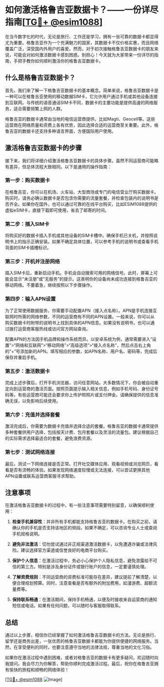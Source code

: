 # 如何激活格鲁吉亚数据卡？——一份详尽指南[[TG💪+ @esim1088](https://t.me/s/esim1088)]

在当今数字化的时代，无论是旅行、工作还是学习，拥有一张可靠的数据卡都显得尤为重要。格鲁吉亚作为一个充满魅力的国家，其数据卡不仅价格实惠，而且网络覆盖广泛，深受国内外用户的喜爱。然而，对于初次接触格鲁吉亚数据卡的朋友来说，可能会对如何激活数据卡感到困惑。别担心！今天就为大家带来一份详尽的指南，手把手教你如何顺利激活你的格鲁吉亚数据卡。

## 什么是格鲁吉亚数据卡？

首先，我们来了解一下格鲁吉亚数据卡的基本概念。简单来说，格鲁吉亚数据卡是一种可以在格鲁吉亚使用的移动数据SIM卡，它允许用户通过手机或其他设备连接到互联网。与传统的语音通话SIM卡不同，数据卡的主要功能是提供高速的网络服务，适合需要频繁上网的人群。

格鲁吉亚的数据卡通常由当地的电信运营商提供，比如Magti、Geocell等。这些运营商在网络质量和资费上各有优势，因此选择合适的运营商至关重要。此外，格鲁吉亚的数据卡还支持多种语言界面，方便国际用户使用。

## 激活格鲁吉亚数据卡的步骤

接下来，我们将详细介绍激活格鲁吉亚数据卡的具体步骤。虽然不同运营商可能略有差异，但总体流程大致相同。以下是通用的操作指南：

### 第一步：购买数据卡

在格鲁吉亚，你可以在机场、火车站、大型商场或专门的电信营业厅购买数据卡。购买时，请务必确认数据卡是否包含你需要的流量套餐，并检查包装内的说明书是否齐全。如果你在国外，也可以通过可靠的在线平台购买，比如ESIM1088提供的虚拟eSIM卡，直接下载即可使用，省去了邮寄的时间。

### 第二步：插入SIM卡

将购买好的数据卡插入手机或其他设备的SIM卡槽中。确保手机已关机，并按照说明书上的指示正确安装。如果不确定具体位置，可以参考手机的说明书或查看手机背面的SIM卡插槽标识。

### 第三步：开机并注册网络

插入SIM卡后，重新启动手机。手机会自动搜索可用的网络信号。此时，屏幕上可能会显示“未注册”或“无服务”的提示。这表明你的设备尚未成功连接到格鲁吉亚的移动网络。不要着急，继续按照以下步骤操作。

### 第四步：输入APN设置

为了正常使用数据服务，你需要手动配置APN（接入点名称）。APN是手机连接互联网时所需的网络参数，不同的运营商有不同的APN设置。一般来说，你可以从购买数据卡时附带的说明书上找到具体的APN信息。如果没有说明书，也可以通过拨打运营商客服热线或访问官方网站查询。

配置APN的方法因手机品牌和操作系统而异。以安卓系统为例，通常需要进入“设置”>“网络和互联网”>“移动网络”>“高级选项”>“接入点名称”，然后点击右上角的“+”号添加新的APN。填写相应的参数，如APN名称、用户名、密码等，完成后保存并重启手机。

### 第五步：激活数据卡

完成上述步骤后，打开手机浏览器，访问任意网站。大多数情况下，你会被自动重定向到运营商的激活页面。按照页面提示输入相关信息，例如手机号码、身份证号码等。有些运营商可能还会要求你上传护照照片或支付押金。请确保提供的信息准确无误，以免影响后续使用。

### 第六步：充值并选择套餐

激活完成后，你需要为数据卡充值并选择合适的套餐。格鲁吉亚的数据卡通常提供多种套餐供用户选择，包括按天计费、包月套餐以及灵活的流量包。建议根据自己的实际需求选择最适合的套餐，避免浪费资源。

### 第七步：测试网络连接

最后，测试一下网络连接是否正常。打开社交媒体应用、观看视频或浏览网页，看看是否有流畅的体验。如果发现网络速度较慢或无法连接，可以尝试更换其他APN设置或联系运营商客服寻求帮助。

## 注意事项

在激活格鲁吉亚数据卡的过程中，有一些注意事项需要特别留意，以确保顺利使用：

1. **检查手机兼容性**：并非所有手机都能支持格鲁吉亚的数据卡。在购买之前，请确认你的手机是否支持该地区的频段。如果不确定，可以咨询专业人士或查阅手机规格说明。

2. **避免非法激活**：切勿尝试通过非正规渠道激活数据卡，以免遭遇诈骗或法律风险。建议选择官方渠道或信誉良好的电商平台购买。

3. **保护个人信息**：在激活过程中，务必小心保护个人隐私信息，避免泄露给不可信的第三方。特别是涉及身份证件或银行账户的信息，一定要谨慎处理。

4. **了解资费规则**：不同运营商的资费标准可能存在差异，建议提前了解清楚，以便合理规划预算。同时，注意查看是否有额外的附加费用，如漫游费、超额流量费等。

5. **保持联系畅通**：在激活期间，保持手机畅通，以便及时接收来自运营商的通知短信或电话。如果有任何问题，可以随时与客服取得联系。

## 总结

通过以上步骤，相信你已经掌握了如何激活格鲁吉亚数据卡的方法。无论是旅行、留学还是商务出差，一张优质的格鲁吉亚数据卡都能为你提供便捷的网络服务。当然，在享受便利的同时，也要注意遵守当地的法律法规，尊重当地的文化习俗。

如果你在激活过程中遇到困难，或者对格鲁吉亚的数据卡有更多疑问，欢迎随时向我提问。我会尽力为你解答，帮助你顺利完成激活过程。最后，祝你在格鲁吉亚拥有愉快的旅程和顺畅的网络体验！

[[TG💪+ @esim1088](https://t.me/s/esim1088) ![Image](https://i.postimg.cc/4NQfJmqS/Snipaste-2025-05-13-00-14-12.png)]